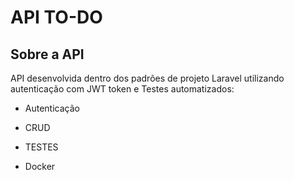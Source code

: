 # API TO-DO

## Sobre a API



API desenvolvida dentro dos padrões de projeto Laravel utilizando autenticação com JWT token e Testes automatizados:



- Autenticação

- CRUD

- TESTES

- Docker